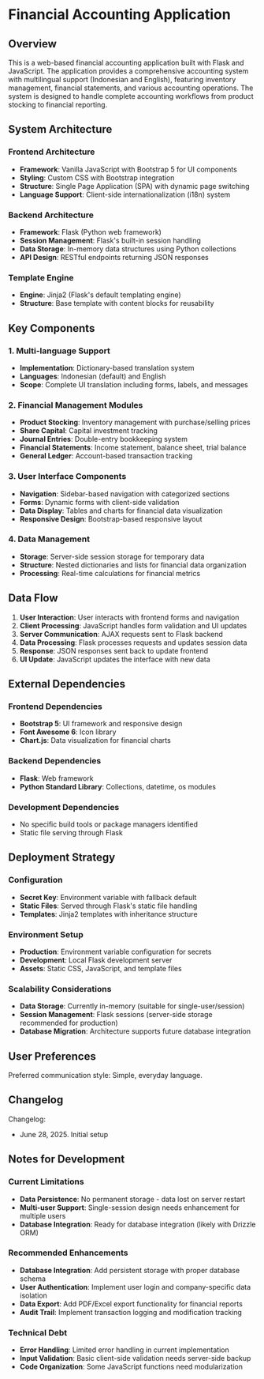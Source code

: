 # Financial Accounting Application

## Overview

This is a web-based financial accounting application built with Flask and JavaScript. The application provides a comprehensive accounting system with multilingual support (Indonesian and English), featuring inventory management, financial statements, and various accounting operations. The system is designed to handle complete accounting workflows from product stocking to financial reporting.

## System Architecture

### Frontend Architecture
- **Framework**: Vanilla JavaScript with Bootstrap 5 for UI components
- **Styling**: Custom CSS with Bootstrap integration
- **Structure**: Single Page Application (SPA) with dynamic page switching
- **Language Support**: Client-side internationalization (i18n) system

### Backend Architecture
- **Framework**: Flask (Python web framework)
- **Session Management**: Flask's built-in session handling
- **Data Storage**: In-memory data structures using Python collections
- **API Design**: RESTful endpoints returning JSON responses

### Template Engine
- **Engine**: Jinja2 (Flask's default templating engine)
- **Structure**: Base template with content blocks for reusability

## Key Components

### 1. Multi-language Support
- **Implementation**: Dictionary-based translation system
- **Languages**: Indonesian (default) and English
- **Scope**: Complete UI translation including forms, labels, and messages

### 2. Financial Management Modules
- **Product Stocking**: Inventory management with purchase/selling prices
- **Share Capital**: Capital investment tracking
- **Journal Entries**: Double-entry bookkeeping system
- **Financial Statements**: Income statement, balance sheet, trial balance
- **General Ledger**: Account-based transaction tracking

### 3. User Interface Components
- **Navigation**: Sidebar-based navigation with categorized sections
- **Forms**: Dynamic forms with client-side validation
- **Data Display**: Tables and charts for financial data visualization
- **Responsive Design**: Bootstrap-based responsive layout

### 4. Data Management
- **Storage**: Server-side session storage for temporary data
- **Structure**: Nested dictionaries and lists for financial data organization
- **Processing**: Real-time calculations for financial metrics

## Data Flow

1. **User Interaction**: User interacts with frontend forms and navigation
2. **Client Processing**: JavaScript handles form validation and UI updates
3. **Server Communication**: AJAX requests sent to Flask backend
4. **Data Processing**: Flask processes requests and updates session data
5. **Response**: JSON responses sent back to update frontend
6. **UI Update**: JavaScript updates the interface with new data

## External Dependencies

### Frontend Dependencies
- **Bootstrap 5**: UI framework and responsive design
- **Font Awesome 6**: Icon library
- **Chart.js**: Data visualization for financial charts

### Backend Dependencies
- **Flask**: Web framework
- **Python Standard Library**: Collections, datetime, os modules

### Development Dependencies
- No specific build tools or package managers identified
- Static file serving through Flask

## Deployment Strategy

### Configuration
- **Secret Key**: Environment variable with fallback default
- **Static Files**: Served through Flask's static file handling
- **Templates**: Jinja2 templates with inheritance structure

### Environment Setup
- **Production**: Environment variable configuration for secrets
- **Development**: Local Flask development server
- **Assets**: Static CSS, JavaScript, and template files

### Scalability Considerations
- **Data Storage**: Currently in-memory (suitable for single-user/session)
- **Session Management**: Flask sessions (server-side storage recommended for production)
- **Database Migration**: Architecture supports future database integration

## User Preferences

Preferred communication style: Simple, everyday language.

## Changelog

Changelog:
- June 28, 2025. Initial setup

## Notes for Development

### Current Limitations
- **Data Persistence**: No permanent storage - data lost on server restart
- **Multi-user Support**: Single-session design needs enhancement for multiple users
- **Database Integration**: Ready for database integration (likely with Drizzle ORM)

### Recommended Enhancements
- **Database Integration**: Add persistent storage with proper database schema
- **User Authentication**: Implement user login and company-specific data isolation
- **Data Export**: Add PDF/Excel export functionality for financial reports
- **Audit Trail**: Implement transaction logging and modification tracking

### Technical Debt
- **Error Handling**: Limited error handling in current implementation
- **Input Validation**: Basic client-side validation needs server-side backup
- **Code Organization**: Some JavaScript functions need modularization